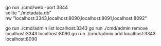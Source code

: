 go run ./cmd/web -port 3344 \
 sqlite "./metadata.db" \
 nw "localhost:3343,localhost:8090,localhost:8091,localhost:8092"

go run ./cmd/admin list localhost:3343
go run ./cmd/admin remove localhost:3343 localhost:8090
go run ./cmd/admin add localhost:3343 localhost:8090
